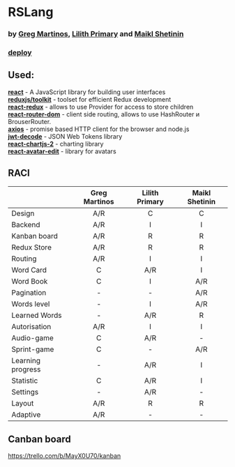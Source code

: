 # RSLang
### by [Greg Martinos](https://github.com/greg-front-end), [Lilith Primary](https://github.com/LilithPrimary) and [Maikl Shetinin](https://github.com/maiklshetinin)

### [deploy](https://rslang-greg-front-end.netlify.app/#/log-in)

## Used:
[**react**](https://reactjs.org/) - A JavaScript library for building user interfaces  
[**reduxjs/toolkit**](https://redux-toolkit.js.org/) - toolset for efficient Redux development  
[**react-redux**](https://react-redux.js.org/) - allows to use Provider for access to store children  
[**react-router-dom**](https://reactrouter.com/) - client side routing, allows to use HashRouter и BrouserRouter.  
[**axios**](https://axios-http.com/) - promise based HTTP client for the browser and node.js  
[**jwt-decode**](https://jwt.io/) - JSON Web Tokens library  
[**react-chartjs-2**](https://react-chartjs-2.js.org/) - charting library  
[**react-avatar-edit**](https://www.npmjs.com/package/react-avatar-edit) - library for avatars  

## RACI

|                 | Greg Martinos |Lilith Primary|Maikl Shetinin|
| ----------------|:-------------:|:------------:|:------------:|
| Design          | A/R           | C            | C            |
| Backend         | A/R           |    I         |      I       |
|Kanban board     | A/R           |  R           | R            |
|Redux Store      | A/R           |  R           | R            |
|Routing          | A/R           |  I           | I            |
|Word Card        | C             | A/R          |  I           |
|Word Book        | C             | I            |  A/R         |
|Pagination       | -             | -            |  A/R         |
|Words level      | -             | I            |  A/R         |
|Learned Words    | -             | A/R          |  R           |
|Autorisation     | A/R           | I            |  I           |
|Audio-game       | C             | A/R          |  -           |
|Sprint-game      | C             | -            |  A/R         |
|Learning progress| -             | A/R          | I            |
|Statistic        | C             | A/R          | I            |
|Settings         | -             | A/R          | -            |
|Layout           | A/R           |   R          | R            |
|Adaptive         | A/R           |   -          | -            |

## Canban board
https://trello.com/b/MayX0U70/kanban
